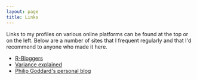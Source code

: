 ```yaml
---
layout: page
title: Links
---
```

Links to my profiles on various online platforms can be found at the top or on the left. Below are a number of sites that I frequent regularly and that I'd recommend to anyone who made it here.

- [R-Bloggers](https://www.r-bloggers.com/)
- [Variance explained](http://varianceexplained.org/)
- [Philip Goddard's personal blog](http://philipmgoddard.com/1)
